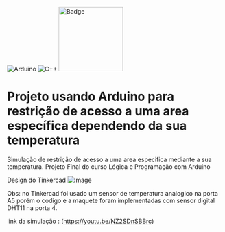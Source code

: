![Arduino](https://img.shields.io/badge/-Arduino-00979D?style=for-the-badge&logo=Arduino&logoColor=white)
![C++](https://img.shields.io/badge/c++-%2300599C.svg?style=for-the-badge&logo=c%2B%2B&logoColor=white)
<img src="https://upload.wikimedia.org/wikipedia/commons/4/4c/Logo-tinkercad-wordmark.svg" alt="Badge" width="150" height="auto">

# Projeto usando Arduino para restrição de acesso a uma area específica dependendo da sua temperatura

Simulação de restrição de acesso a uma area especifica mediante a sua temperatura. Projeto Final do curso Lógica e Programação com Arduino


Design do Tinkercad
![image](https://github.com/rodrigombsantana/arduino_restricao_area_temperatura/assets/13989641/e36cb1eb-4f09-4cec-b0e4-1572c4867923)


Obs: no Tinkercad foi usado um sensor de temperatura analogico na porta A5 porém o codigo e a maquete foram implementadas com sensor digital DHT11 na porta 4.


link da simulação : (https://youtu.be/NZ2SDnSBBrc)

